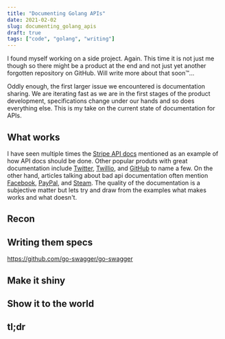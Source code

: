 ```yaml
---
title: "Documenting Golang APIs"
date: 2021-02-02
slug: documenting_golang_apis
draft: true
tags: ["code", "golang", "writing"]
---
```


I found myself working on a side project. Again.
This time it is not just me though so there might be a
product at the end and not just yet another forgotten
repository on GitHub. Will write more about that soon™...

Oddly enough, the first larger issue we encountered is documentation
sharing. We are iterating fast as we are in the first stages
of the product development, specifications change under our
hands and so does everything else. This is my take on the current
state of documentation for APIs.

## What works

I have seen multiple times the [Stripe API docs](https://stripe.com/docs/api)
mentioned as an example of how API docs should be done. Other popular
produts with great documentation include [Twitter](https://developer.twitter.com/en/docs/twitter-api/v1/tweets/search/overview),
[Twillio](https://www.twilio.com/docs/usage/api), and [GitHub](https://docs.github.com/en/rest/guides/getting-started-with-the-rest-api)
to name a few. On the other hand, articles talking about bad api documentation
often mention [Facebook](https://developers.facebook.com/docs/),
[PayPal](https://developer.paypal.com/docs/api/overview/), and
[Steam](https://partner.steamgames.com/doc/webapi_overview).
The quality of the documentation is a subjective matter but lets try
and draw from the examples what makes works and what doesn't.

## Recon

## Writing them specs

https://github.com/go-swagger/go-swagger

## Make it shiny


## Show it to the world

## tl;dr
